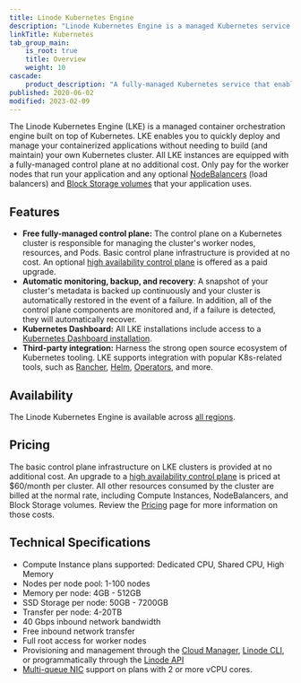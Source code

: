 ```yaml
---
title: Linode Kubernetes Engine
description: "Linode Kubernetes Engine is a managed Kubernetes service that offers automatic backup and recovery and third party integration with popular k8s-related tools."
linkTitle: Kubernetes
tab_group_main:
    is_root: true
    title: Overview
    weight: 10
cascade:
    product_description: "A fully-managed Kubernetes service that enables you to easily control and automatically scale your application's infrastructure."
published: 2020-06-02
modified: 2023-02-09
---
```


The Linode Kubernetes Engine (LKE) is a managed container orchestration engine built on top of Kubernetes. LKE enables you to quickly deploy and manage your containerized applications without needing to build (and maintain) your own Kubernetes cluster. All LKE instances are equipped with a fully-managed control plane at no additional cost. Only pay for the worker nodes that run your application and any optional [NodeBalancers](/docs/products/networking/nodebalancers/) (load balancers) and [Block Storage volumes](/docs/products/storage/block-storage/) that your application uses.

## Features

- **Free fully-managed control plane:** The control plane on a Kubernetes cluster is responsible for managing the cluster's worker nodes, resources, and Pods. Basic control plane infrastructure is provided at no cost. An optional [high availability control plane](/docs/products/compute/kubernetes/guides/high-availability-control-plane/) is offered as a paid upgrade.
- **Automatic monitoring, backup, and recovery**: A snapshot of your cluster's metadata is backed up continuously and your cluster is automatically restored in the event of a failure. In addition, all of the control plane components are monitored and, if a failure is detected, they will automatically recover.
- **Kubernetes Dashboard:** All LKE installations include access to a [Kubernetes Dashboard installation](/docs/products/compute/kubernetes/guides/kubernetes-dashboard/#accessing-the-cluster-dashboard).
- **Third-party integration:** Harness the strong open source ecosystem of Kubernetes tooling. LKE supports integration with popular K8s-related tools, such as [Rancher](http://rancher.com), [Helm](http://helm.sh), [Operators](https://coreos.com/operators/), and more.

## Availability

The Linode Kubernetes Engine is available across [all regions](https://www.linode.com/global-infrastructure/).

## Pricing

The basic control plane infrastructure on LKE clusters is provided at no additional cost. An upgrade to a [high availability control plane](/docs/products/compute/kubernetes/guides/high-availability-control-plane/) is priced at $60/month per cluster. All other resources consumed by the cluster are billed at the normal rate, including Compute Instances, NodeBalancers, and Block Storage volumes. Review the [Pricing](https://www.linode.com/pricing/) page for more information on those costs.

## Technical Specifications

- Compute Instance plans supported: Dedicated CPU, Shared CPU, High Memory
- Nodes per node pool: 1-100 nodes
- Memory per node: 4GB - 512GB
- SSD Storage per node: 50GB - 7200GB
- Transfer per node: 4-20TB
- 40 Gbps inbound network bandwidth
- Free inbound network transfer
- Full root access for worker nodes
- Provisioning and management through the [Cloud Manager](https://cloud.linode.com/), [Linode CLI](https://www.linode.com/products/cli/), or programmatically through the [Linode API](https://www.linode.com/products/linode-api/)
- [Multi-queue NIC](/docs/products/compute/compute-instances/guides/multiqueue-nic/) support on plans with 2 or more vCPU cores.

